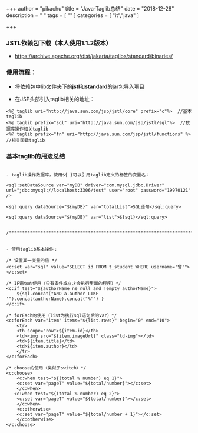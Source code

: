 +++
author = "pikachu"
title = "Java-Taglib总结"
date = "2018-12-28"
description = " "
tags = [
    ""
]
categories = [
    "it","java"
]

+++



### JSTL依赖包下载（本人使用1.1.2版本）

- https://archive.apache.org/dist/jakarta/taglibs/standard/binaries/

### 使用流程：

- 将依赖包中lib文件夹下的**jstl**和**standard**的jar包导入项目

- 在JSP头部引入taglib相关的地址：

```
<%@ taglib uri="http://java.sun.com/jsp/jstl/core" prefix="c"%>  //基本taglib
<%@ taglib prefix="sql" uri="http://java.sun.com/jsp/jstl/sql"%>  //数据库操作相关taglib
<%@ taglib prefix="fn" uri="http://java.sun.com/jsp/jstl/functions" %> //相关函数taglib
```

### 基本taglib的用法总结
<!-- 连接数据库 -->

```

- taglib操作数据库，使用${ }可以引用taglib定义的标签的变量名：

<sql:setDataSource var="myDB" driver="com.mysql.jdbc.Driver" url="jdbc:mysql://localhost:3306/test" user="root" password="19970121" />

<sql:query dataSource="${myDB}" var="totalList">SQL语句</sql:query>

<sql:query dataSource="${myDB}" var="list">${sql}</sql:query>


/**************************************************************************************************/


- 使用taglib基本操作：

/* 设置某一变量的值 */
<c:set var="sql" value="SELECT id FROM t_student WHERE username='曾'"></c:set>

/* IF语句的使用（只有条件成立才会执行里面的程序）*/
<c:if test="${authorName ne null and !empty authorName}">
    ${sql.concat("AND a.author LIKE '").concat(authorName).concat("%'") }
</c:if>

/* forEach的使用（list为执行sql语句后的var）*/
<c:forEach var="item" items="${list.rows}" begin="0" end="10">		
    <tr>
	<th scope="row">${item.id}</th>
	<td><img src="${item.imageUrl}" class="td-img"></td>
	<td>${item.title}</td>
	<td>${item.author}</td>
    </tr>
</c:forEach>

/* choose的使用（类似于switch）*/
<c:choose>
    <c:when test="${(total % number) eq 1}">
	<c:set var="pageT" value="${total/number}"></c:set>
    </c:when>
   <c:when test="${(total % number) eq 2}">
	<c:set var="pageT" value="${total/number}"></c:set>
    </c:when>
    <c:otherwise>
	<c:set var="pageT" value="${total/number + 1}"></c:set>
    </c:otherwise>
</c:choose>

```

